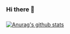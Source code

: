 ### Hi there 👋

<!--
**purmirl/purmirl** is a ✨ _special_ ✨ repository because its `README.md` (this file) appears on your GitHub profile.

Here are some ideas to get you started:

- 🔭 I’m currently working on ...
- 🌱 I’m currently learning ...
- 👯 I’m looking to collaborate on ...
- 🤔 I’m looking for help with ...
- 💬 Ask me about ...
- 📫 How to reach me: ...
- 😄 Pronouns: ...
- ⚡ Fun fact: ...
-->
### 
 [![Anurag's github stats](https://github-readme-stats.vercel.app/api?username=purmirl&show_icons=true&theme=gruvbox)](https://github.com/anuraghazra/github-readme-stats)
